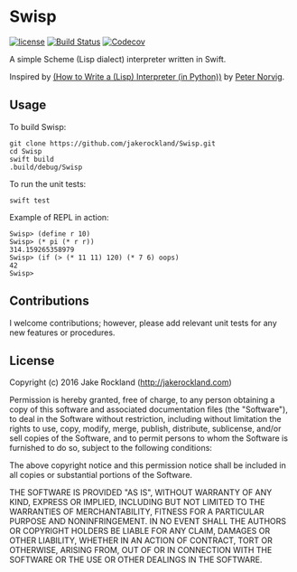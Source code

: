 # Swisp

[![license](https://img.shields.io/github/license/mashape/apistatus.svg)](https://github.com/jakerockland/Swisp/blob/master/LICENSE.md) [![Build Status](https://travis-ci.org/jakerockland/Swisp.svg?branch=master)](https://travis-ci.org/jakerockland/Swisp) [![Codecov](https://img.shields.io/codecov/c/github/jakerockland/Swisp.svg?branch=master)](https://codecov.io/gh/jakerockland/Swisp/branch/master)

A simple Scheme (Lisp dialect) interpreter written in Swift.

Inspired by [(How to Write a (Lisp) Interpreter (in Python))](http://norvig.com/lispy.html) by [Peter Norvig](http://norvig.com).

## Usage

To build Swisp:

```
git clone https://github.com/jakerockland/Swisp.git
cd Swisp
swift build
.build/debug/Swisp
```

To run the unit tests:

```
swift test
```

Example of REPL in action:

```
Swisp> (define r 10)
Swisp> (* pi (* r r))
314.159265358979
Swisp> (if (> (* 11 11) 120) (* 7 6) oops)
42
Swisp> 
```

## Contributions

I welcome contributions; however, please add relevant unit tests for any new features or procedures.

## License

Copyright (c) 2016 Jake Rockland (http://jakerockland.com)

Permission is hereby granted, free of charge, to any person obtaining a copy of this software and associated documentation files (the "Software"), to deal in the Software without restriction, including without limitation the rights to use, copy, modify, merge, publish, distribute, sublicense, and/or sell copies of the Software, and to permit persons to whom the Software is furnished to do so, subject to the following conditions:

The above copyright notice and this permission notice shall be included in all copies or substantial portions of the Software.

THE SOFTWARE IS PROVIDED "AS IS", WITHOUT WARRANTY OF ANY KIND, EXPRESS OR IMPLIED, INCLUDING BUT NOT LIMITED TO THE WARRANTIES OF MERCHANTABILITY, FITNESS FOR A PARTICULAR PURPOSE AND NONINFRINGEMENT. IN NO EVENT SHALL THE AUTHORS OR COPYRIGHT HOLDERS BE LIABLE FOR ANY CLAIM, DAMAGES OR OTHER LIABILITY, WHETHER IN AN ACTION OF CONTRACT, TORT OR OTHERWISE, ARISING FROM, OUT OF OR IN CONNECTION WITH THE SOFTWARE OR THE USE OR OTHER DEALINGS IN THE SOFTWARE.
